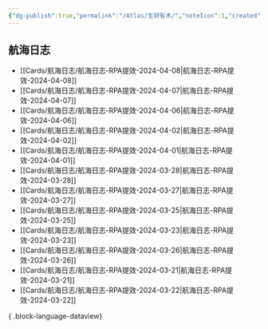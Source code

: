 ```yaml
---
{"dg-publish":true,"permalink":"/Atlas/生财有术/","noteIcon":1,"created":"2024-04-10","updated":"2024-04-10"}
---
```


## 航海日志
- [[Cards/航海日志/航海日志-RPA提效-2024-04-08\|航海日志-RPA提效-2024-04-08]]
- [[Cards/航海日志/航海日志-RPA提效-2024-04-07\|航海日志-RPA提效-2024-04-07]]
- [[Cards/航海日志/航海日志-RPA提效-2024-04-06\|航海日志-RPA提效-2024-04-06]]
- [[Cards/航海日志/航海日志-RPA提效-2024-04-02\|航海日志-RPA提效-2024-04-02]]
- [[Cards/航海日志/航海日志-RPA提效-2024-04-01\|航海日志-RPA提效-2024-04-01]]
- [[Cards/航海日志/航海日志-RPA提效-2024-03-28\|航海日志-RPA提效-2024-03-28]]
- [[Cards/航海日志/航海日志-RPA提效-2024-03-27\|航海日志-RPA提效-2024-03-27]]
- [[Cards/航海日志/航海日志-RPA提效-2024-03-25\|航海日志-RPA提效-2024-03-25]]
- [[Cards/航海日志/航海日志-RPA提效-2024-03-23\|航海日志-RPA提效-2024-03-23]]
- [[Cards/航海日志/航海日志-RPA提效-2024-03-26\|航海日志-RPA提效-2024-03-26]]
- [[Cards/航海日志/航海日志-RPA提效-2024-03-21\|航海日志-RPA提效-2024-03-21]]
- [[Cards/航海日志/航海日志-RPA提效-2024-03-22\|航海日志-RPA提效-2024-03-22]]

{ .block-language-dataview}